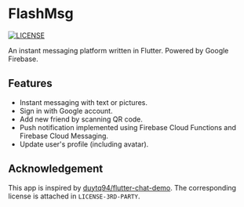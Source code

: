 # FlashMsg

[![LICENSE](https://img.shields.io/badge/license-Anti%20996-blue.svg)](https://github.com/996icu/996.ICU/blob/master/LICENSE)

An instant messaging platform written in Flutter. Powered by Google Firebase.

## Features

* Instant messaging with text or pictures.
* Sign in with Google account.
* Add new friend by scanning QR code.
* Push notification implemented using Firebase Cloud Functions and Firebase Cloud Messaging.
* Update user's profile (including avatar).

## Acknowledgement

This app is inspired by [duytq94/flutter-chat-demo](https://github.com/duytq94/flutter-chat-demo). The corresponding license is attached in `LICENSE-3RD-PARTY`.
